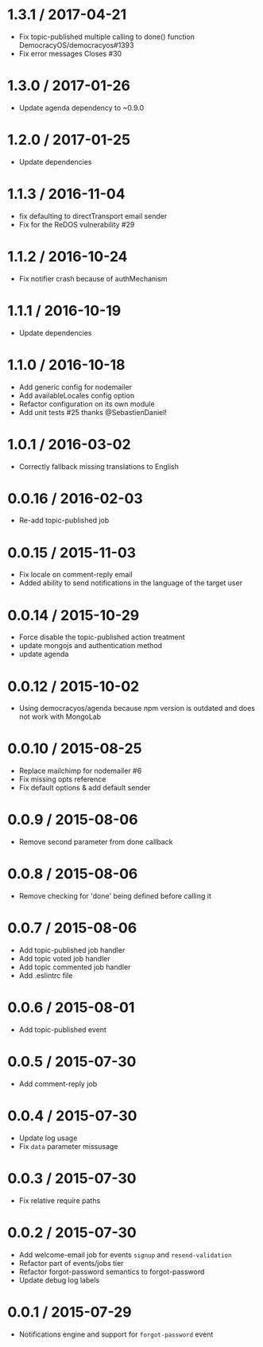
1.3.1 / 2017-04-21
==================

  * Fix topic-published multiple calling to done() function DemocracyOS/democracyos#1393
  * Fix error messages Closes #30

1.3.0 / 2017-01-26
==================

  * Update agenda dependency to ~0.9.0

1.2.0 / 2017-01-25
==================

  * Update dependencies

1.1.3 / 2016-11-04
==================

  * fix defaulting to directTransport email sender
  * Fix for the ReDOS vulnerability #29

1.1.2 / 2016-10-24
==================

  * Fix notifier crash because of authMechanism

1.1.1 / 2016-10-19
==================

  * Update dependencies

1.1.0 / 2016-10-18
==================

  * Add generic config for nodemailer
  * Add availableLocales config option
  * Refactor configuration on its own module
  * Add unit tests #25 thanks @SebastienDaniel!

1.0.1 / 2016-03-02
==================

  * Correctly fallback missing translations to English

0.0.16 / 2016-02-03
===================

  * Re-add topic-published job

0.0.15 / 2015-11-03
===================

  * Fix locale on comment-reply email
  * Added ability to send notifications in the language of the target user

0.0.14 / 2015-10-29
==================

 * Force disable the topic-published action treatment
 * update mongojs and authentication method
 * update agenda

0.0.12 / 2015-10-02
===================

  * Using democracyos/agenda because npm version is outdated and does not work with MongoLab

0.0.10 / 2015-08-25
===================

  * Replace mailchimp for nodemailer #6
  * Fix missing opts reference
  * Fix default options & add default sender

0.0.9 / 2015-08-06
==================

  * Remove second parameter from done callback

0.0.8 / 2015-08-06
==================

  * Remove checking for 'done' being defined before calling it

0.0.7 / 2015-08-06
==================

  * Add topic-published job handler
  * Add topic voted job handler
  * Add topic commented job handler
  * Add .eslintrc file

0.0.6 / 2015-08-01
==================

 * Add topic-published event

0.0.5 / 2015-07-30
==================

 * Add comment-reply job

0.0.4 / 2015-07-30
==================

 * Update log usage
 * Fix `data` parameter missusage

0.0.3 / 2015-07-30
==================

 * Fix relative require paths

0.0.2 / 2015-07-30
==================

 * Add welcome-email job for events `signup` and `resend-validation`
 * Refactor part of events/jobs tier
 * Refactor forgot-password semantics to forgot-password
 * Update debug log labels

0.0.1 / 2015-07-29
==================

 * Notifications engine and support for `forgot-password` event
